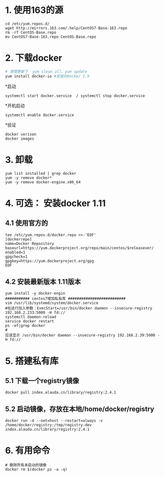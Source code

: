 # 1. 使用163的源
```
cd /etc/yum.repos.d/
wget http://mirrors.163.com/.help/CentOS7-Base-163.repo
rm -rf CentOS-Base.repo
mv CentOS7-Base-163.repo CentOS-Base.repo
```
# 2. 下载docker
```sh
# 清理更新下  yum clean all、yum update 
yum install docker-io #安装的docker 1.9
```
*启动
```
systemctl start docker.service  / systemctl stop docker.service
```
*开机启动
```
systemctl enable docker.service
```
*验证
```
docker verison
docker images
```
# 3. 卸载
```
yum list installed | grep docker
yum -y remove docker*
yum -y remove docker-engine.x86_64
```
# 4. 可选： 安装docker 1.11 

## 4.1 使用官方的
```
tee /etc/yum.repos.d/docker.repo <<-'EOF'
[dockerrepo]
name=Docker Repository
baseurl=https://yum.dockerproject.org/repo/main/centos/$releasever/
enabled=1
gpgcheck=1
gpgkey=https://yum.dockerproject.org/gpg
EOF
```
## 4.2 安装最新版本 1.11版本
```
yum install -y docker-engin
########### centos7增加私有库 ##########################
vim /usr/lib/systemd/system/docker.service
#在这行加入参数：ExecStart=/usr/bin/docker daemon --insecure-registry 192.168.2.233:5000 -H fd://
systemctl daemon-reload
service docker restart
ps -ef|grep docker 
#
应该显示 /usr/bin/docker daemon --insecure-registry 192.168.2.39:5000 -H fd://
```

# 5. 搭建私有库
## 5.1 下载一个registry镜像 
```
docker pull index.alauda.cn/library/registry:2.4.1
```
## 5.2 启动镜像，存放在本地/home/docker/registry
```
docker run -d --net=host --restart=always -v /home/docker/registry:/tmp/registry-dev index.alauda.cn/library/registry:2.4.1
```

# 6. 有用命令 
```
# 删除所有未启动的镜像
docker rm $(docker ps -a -q)
```
